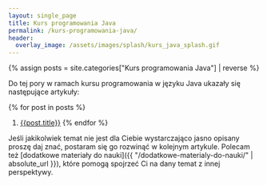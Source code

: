 ```yaml
---
layout: single_page
title: Kurs programowania Java
permalink: /kurs-programowania-java/
header:
  overlay_image: /assets/images/splash/kurs_java_splash.gif
---
```

{% assign posts = site.categories["Kurs programowania Java"] | reverse %}

Do tej pory w ramach kursu programowania w języku Java ukazały się następujące artykuły:

{% for post in posts %}
 1. [{{post.title}}]({{post.url}})
{% endfor %}

Jeśli jakikolwiek temat nie jest dla Ciebie wystarczająco jasno opisany proszę daj znać, postaram się go rozwinąć w kolejnym artykule. Polecam też [dodatkowe materiały do nauki]({{ "/dodatkowe-materialy-do-nauki/" | absolute_url }}), które pomogą spojrzeć Ci na dany temat z innej perspektywy.
